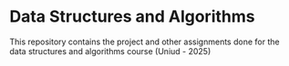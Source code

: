 # Data Structures and Algorithms

This repository contains the project and other assignments done for the data structures and algorithms course (Uniud - 2025)